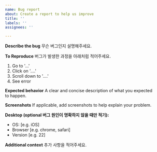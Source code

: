 ```yaml
---
name: Bug report
about: Create a report to help us improve
title: ''
labels: ''
assignees: ''

---
```


**Describe the bug**
무슨 버그인지 설명해주세요.

**To Reproduce**
버그가 발생한 과정을 아래처럼 적어주세요.
1. Go to '...'
2. Click on '....'
3. Scroll down to '....'
4. See error

**Expected behavior**
A clear and concise description of what you expected to happen.

**Screenshots**
If applicable, add screenshots to help explain your problem.

**Desktop (optional 버그 원인이 명확하지 않을 때만 적기):**
 - OS: [e.g. iOS]
 - Browser [e.g. chrome, safari]
 - Version [e.g. 22]

**Additional context**
추가 사항을 적어주세요.
